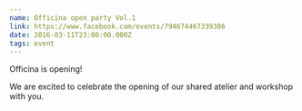 ```yaml
---
name: Officina open party Vol.1
link: https://www.facebook.com/events/794674467339386
date: 2016-03-11T23:00:00.000Z
tags: event
---
```

Officina is opening!

We are excited to celebrate the opening of our shared atelier and workshop with you.